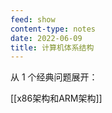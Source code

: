 ```yaml
---
feed: show
content-type: notes
date: 2022-06-09
title: 计算机体系结构
---
```

从 1 个经典问题展开：

[[x86架构和ARM架构]]
